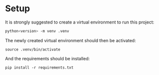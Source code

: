 # Setup 
It is strongly suggested to create a virtual environment to run this project:
```sh
python<version> -m venv .venv
```
The newly created virtual environment should then be activated:
```shell
source .venv/bin/activate
```
And the requirements should be installed:
```shell
pip install -r requirements.txt
```